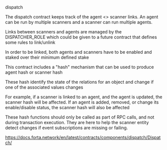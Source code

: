 
dispatch

The dispatch contract keeps track of the agent <> scanner links. An agent can be run by multiple scanners and a scanner can run multiple agents.

Links between scanners and agents are managed by the DISPATCHER_ROLE which could be given to a future contract that defines some rules to link/unlink

In order to be linked, both agents and scanners have to be enabled and staked over their minimum defined stake

This contract includes a "hash" mechanism that can be used to produce agent hash or scanner hash

These hash identify the state of the relations for an object and change if one of the associated values changes

For example, if a scanner is linked to an agent, and the agent is updated, the scanner hash will be affected. If an agent is added, removed, or change its enable/disable status, the scanner hash will also be affected

These hash functions should only be called as part of RPC calls, and not during transaction execution. 
They are here to help the scanner entity detect changes if event subscriptions are missing or failing.

https://docs.forta.network/en/latest/contracts/components/dispatch/Dispatch/


